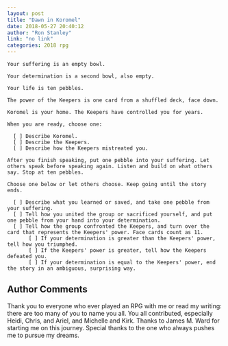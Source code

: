 ```yaml
---
layout: post
title: "Dawn in Koromel"
date: 2018-05-27 20:40:12
author: "Ron Stanley"
link: "no link"
categories: 2018 rpg
---
```

```
Your suffering is an empty bowl. 

Your determination is a second bowl, also empty.

Your life is ten pebbles.

The power of the Keepers is one card from a shuffled deck, face down.

Koromel is your home. The Keepers have controlled you for years. 

When you are ready, choose one:

  [ ] Describe Koromel.
  [ ] Describe the Keepers.
  [ ] Describe how the Keepers mistreated you.

After you finish speaking, put one pebble into your suffering. Let others speak before speaking again. Listen and build on what others say. Stop at ten pebbles.

Choose one below or let others choose. Keep going until the story ends.

  [ ] Describe what you learned or saved, and take one pebble from your suffering.
  [ ] Tell how you united the group or sacrificed yourself, and put one pebble from your hand into your determination.
  [ ] Tell how the group confronted the Keepers, and turn over the card that represents the Keepers' power. Face cards count as 11.
       [ ] If your determination is greater than the Keepers' power, tell how you triumphed.
       [ ] If the Keepers' power is greater, tell how the Keepers defeated you.
       [ ] If your determination is equal to the Keepers' power, end the story in an ambiguous, surprising way.
```
## Author Comments 

Thank you to everyone who ever played an RPG with me or read my writing: there are too many of you to name you all. You all contributed, especially Heidi, Chris, and Ariel, and Michelle and Kirk. Thanks to James M. Ward for starting me on this journey. Special thanks to the one who always pushes me to pursue my dreams.
